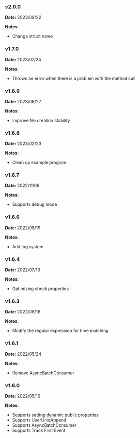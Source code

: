 ### v2.0.0
**Date:** 2023/09/22

**Notes:**

* Change struct name

### v1.7.0
**Date:** 2023/07/24

**Notes:**

* Throws an error when there is a problem with the method call

### v1.6.9
**Date:** 2023/06/27

**Notes:**

* Improve file creation stability

### v1.6.8
**Date:** 2023/02/23

**Notes:**

* Clean up example program

### v1.6.7
**Date:** 2022/11/08

**Notes:**

* Supports debug mode

### v1.6.6
**Date:** 2022/08/19

**Notes:**

* Add log system

### v1.6.4
**Date:** 2022/07/13

**Notes:**

* Optimizing check properties

### v1.6.3
**Date:** 2022/06/16

**Notes:**

* Modify the regular expression for time matching

### v1.6.1
**Date:** 2022/05/24

**Notes:**

* Remove AsyncBatchConsumer

### v1.6.0
**Date:** 2022/05/16

**Notes:**

* Supports setting dynamic public properties
* Supports UserUniqAppend
* Supports AsyncBatchConsumer
* Supports Track First Event